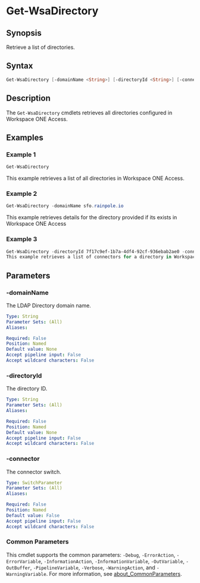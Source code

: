 # Get-WsaDirectory

## Synopsis

Retrieve a list of directories.

## Syntax

```powershell
Get-WsaDirectory [-domainName <String>] [-directoryId <String>] [-connector] [<CommonParameters>]
```

## Description

The `Get-WsaDirectory` cmdlets retrieves all directories configured in Workspace ONE Access.

## Examples

### Example 1

```powershell
Get-WsaDirectory
```

This example retrieves a list of all directories in Workspace ONE Access.

### Example 2

```powershell
Get-WsaDirectory -domainName sfo.rainpole.io
```

This example retrieves details for the directory provided if its exists in Workspace ONE Access

### Example 3

```powershell
Get-WsaDirectory -directoryId 7f17c9ef-1b7a-4df4-92cf-936ebab2ae0 -connector
This example retrieves a list of connectors for a directory in Workspace ONE Access.
```

## Parameters

### -domainName

The LDAP Directory domain name.

```yaml
Type: String
Parameter Sets: (All)
Aliases:

Required: False
Position: Named
Default value: None
Accept pipeline input: False
Accept wildcard characters: False
```

### -directoryId

The directory ID.

```yaml
Type: String
Parameter Sets: (All)
Aliases:

Required: False
Position: Named
Default value: None
Accept pipeline input: False
Accept wildcard characters: False
```

### -connector

The connector switch.

```yaml
Type: SwitchParameter
Parameter Sets: (All)
Aliases:

Required: False
Position: Named
Default value: False
Accept pipeline input: False
Accept wildcard characters: False
```

### Common Parameters

This cmdlet supports the common parameters: `-Debug`, `-ErrorAction`, `-ErrorVariable`, `-InformationAction`, `-InformationVariable`, `-OutVariable`, `-OutBuffer`, `-PipelineVariable`, `-Verbose`, `-WarningAction`, and `-WarningVariable`. For more information, see [about_CommonParameters](http://go.microsoft.com/fwlink/?LinkID=113216).
